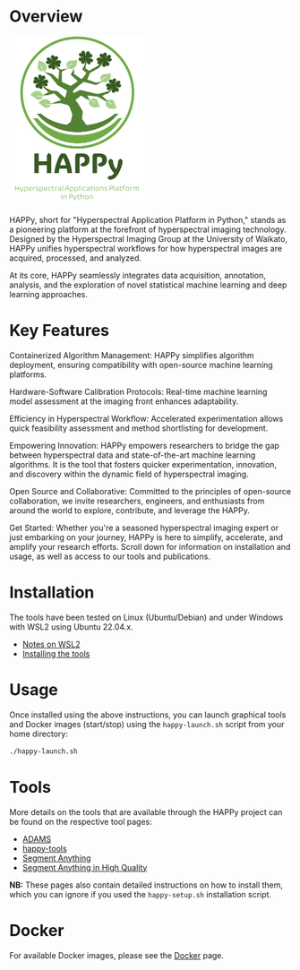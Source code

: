 # Overview

![HAPPy logo](img/logo.png)

HAPPy, short for "Hyperspectral Application Platform in Python," stands as a pioneering platform at the forefront of hyperspectral imaging technology. Designed by the Hyperspectral Imaging Group at the University of Waikato, HAPPy unifies hyperspectral workflows for how hyperspectral images are acquired, processed, and analyzed.

At its core, HAPPy seamlessly integrates data acquisition, annotation, analysis, and the exploration of novel statistical machine learning and deep learning approaches. 

# Key Features

Containerized Algorithm Management: HAPPy simplifies algorithm deployment, ensuring compatibility with open-source machine learning platforms.

Hardware-Software Calibration Protocols: Real-time machine learning model assessment at the imaging front enhances adaptability.

Efficiency in Hyperspectral Workflow: Accelerated experimentation allows quick feasibility assessment and method shortlisting for development.

Empowering Innovation: HAPPy empowers researchers to bridge the gap between hyperspectral data and state-of-the-art machine learning algorithms. It is the tool that fosters quicker experimentation, innovation, and discovery within the dynamic field of hyperspectral imaging.

Open Source and Collaborative: Committed to the principles of open-source collaboration, we invite researchers, engineers, and enthusiasts from around the world to explore, contribute, and leverage the HAPPy. 

Get Started:
Whether you're a seasoned hyperspectral imaging expert or just embarking on your journey, HAPPy is here to simplify, accelerate, and amplify your research efforts. Scroll down for information on installation and usage, as well as access to our tools and publications.

# Installation

The tools have been tested on Linux (Ubuntu/Debian) and under Windows with 
WSL2 using Ubuntu 22.04.x.

* [Notes on WSL2](wsl2.md)
* [Installing the tools](installation.md)

# Usage

Once installed using the above instructions, you can launch graphical tools
and Docker images (start/stop) using the `happy-launch.sh` script from your 
home directory:

```bash
./happy-launch.sh
```

# Tools

More details on the tools that are available through the HAPPy project can
be found on the respective tool pages:

* [ADAMS](adams.md)
* [happy-tools](happy_tools/index.md)
* [Segment Anything](sam.md)
* [Segment Anything in High Quality](sam-hq.md)

**NB:** These pages also contain detailed instructions on how to install them, 
which you can ignore if you used the `happy-setup.sh` installation script.


# Docker

For available Docker images, please see the [Docker](docker.md) page.
